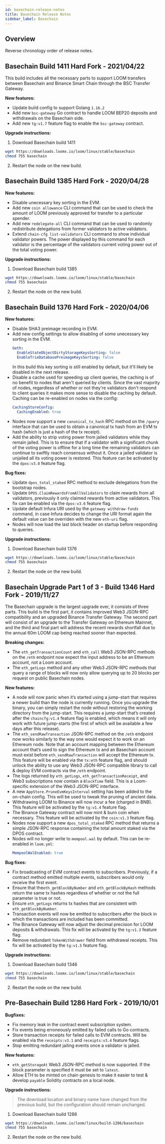 ```yaml
---
id: basechain-release-notes
title: Basechain Release Notes
sidebar_label: Basechain
---
```


## Overview

Reverse chronology order of release notes.

## Basechain Build 1411 Hard Fork - 2021/04/22

This build includes all the necessary parts to support LOOM transfers between Basechain and
Binance Smart Chain through the BSC Transfer Gateway.

**New features:**
- Update build config to support Golang `1.16.2`
- Add new `bsc-gateway` Go contract to handle LOOM BEP20 deposits and withdrawals on the Basechain side.
- Add new `tg:v1.7` feature flag to enable the `bsc-gateway` contract.

**Upgrade instructions:**

1) Download Basechain build 1411

```bash
wget https://downloads.loomx.io/loom/linux/stable/basechain
chmod 755 basechain
```

2) Restart the node on the new build.

## Basechain Build 1385 Hard Fork - 2020/04/28

**New features:**
- Disable unecessary key sorting in the EVM.
- Add new `coin allowance` CLI command that can be used to check the amount of LOOM previously
  approved for transfer to a particular spender.
- Add new `redelegate-all` CLI command that can be used to randomly redistribute delegations from
  former validators to active validators.
- Extend `chain-cfg list-validators` CLI command to show individual validator powers. The power
  displayed by this command for each validator is the percentage of the validators current voting
  power out of the total voting power.

**Upgrade instructions:**

1) Download Basechain build 1385

```bash
wget https://downloads.loomx.io/loom/linux/stable/basechain
chmod 755 basechain
```

2) Restart the node on the new build.

## Basechain Build 1376 Hard Fork - 2020/04/06

**New features:**
- Disable SHA3 preimage recording in EVM.
- Add new config settings to allow disabling of some unecessary key sorting in the EVM.
  ```yaml
  Geth:
    EnableStateObjectDirtyStorageKeysSorting: false
    EnableTrieDatabasePreimageKeysSorting: false
  ```
  In this build this key sorting is still enabled by default, but it'll likely be disabled in the
  next release.
- Disable a cache used for speeding up client queries, the caching is of no benefit to nodes that
  aren't queried by clients. Since the vast majority of nodes, regardless of whether or not they're
  validators don't respond to client queries it makes more sense to disable the caching by default.
  Caching can be re-enabled on nodes via the config:
  ```yaml
  CachingStoreConfig:
    CachingEnabled: true
  ```
- Nodes now support a new `canonical_tx_hash` RPC method on the `/query` interface that can be used
  to obtain a canonical tx hash from an EVM tx hash (which is just a hash of the tx receipt).
- Add the ability to strip voting power from jailed validators while they remain jailed. This is to
  ensure that if a validator with a significant chunk of the voting power is offline for a long time
  the remaining validators can continue to swiftly reach consensus without it. Once a jailed
  validator is unjailed all its voting power is restored. This feature can be activated by the
  `dpos:v3.8` feature flag.

**Bug fixes:**
- Update `dpos_total_staked` RPC method to exclude delegations from the bootstrap nodes.
- Update `DPOS.ClaimRewardsFromAllValidators` to claim rewards from all validators, previously it only
  claimed rewards from active validators. This fix can be enabled via the `dpos:v3.6` feature flag.
- Update default Infura URI used by the `gateway withdraw-funds` command, in case Infura decides to
  change the URI format again the default value can be overriden with the new `eth-uri` flag.
- Nodes will now load the last block header on startup before responding to queries.

**Upgrade instructions:**

1) Download Basechain build 1376

```bash
wget https://downloads.loomx.io/loom/linux/stable/basechain
chmod 755 basechain
```

2) Restart the node on the new build.


## Basechain Upgrade Part 1 of 3 - Build 1346 Hard Fork - 2019/11/27

The Basechain upgrade is the largest upgrade ever, it consists of three parts. This build is the
first part, it contains improved Web3 JSON-RPC compatibility and an upgraded Binance Transfer Gateway.
The second part will consist of an upgrade to the Transfer Gateway on Ethereum Mainnet, and the third
and final part will address the recent rewards shortfall due to the annual 60m LOOM cap being reached
sooner than expected.

**Breaking changes:**
- The `eth_getTransactionCount` and `eth_call` Web3 JSON-RPC methods on the `/eth` endpoint now expect
  the input address to be an Ethereum account, not a Loom account.
- The `eth_getLogs` method and any other Web3 JSON-RPC methods that query a range of blocks will now
  only allow querying up to 20 blocks per request on public Basechain nodes.

**New features:**
- A node will now panic when it’s started using a jump-start that requires a newer build than the
  node is currently running. Once you upgrade the binary, you can simply restart the node without
  restoring the working directory from the jump-start. This requires a jump-start that’s created
  after the `chaincfg:v1.4` feature flag is enabled, which means it will only work with future
  jump-starts (the first of which will be available a few days after this release).
- The `eth_sendRawTransaction` JSON-RPC method on the `/eth` endpoint now works similarly to the way
  one would expect it to work on an Ethereum node. Note that an account mapping between the Ethereum
  account that’s used to sign the Ethereum tx and an Basechain account must exist before `eth_sendRawTransaction`
  will accept the Ethereum tx. This feature will be enabled via the `tx:eth` feature flag, and should
  unlock the ability to use any Web3 JSON-RPC compatible library to call & deploy EVM contracts via
  the `/eth` endpoint.
- The logs returned by `eth_getLogs`, `eth_getTransactionReceipt`, and Web3 subscriptions now contain
  a `BlockTime` field. This is a Loom-specific extension of the Web3 JSON-RPC interface.
- A new `AppStore.PruneEvmKeysInterval` setting has been added to the on-chain config. This will be
  used to tweak the pruning of ancient data.
- Withdrawing LOOM to Binance will now incur a fee (charged in BNB). This feature will be activated
  by the `tg:v1.4` feature flag.
- The Binance Gateway contract will now mint & burn coin when necessary. This feature will be
  activated by the `coin:v1.3` feature flag.
- Nodes now support a new `dpos_total_staked` RPC method that returns a simple JSON-RPC response
  containing the total amount staked via the DPOS contract.
- Nodes will no longer write to `mempool.wal` by default. This can be re-enabled in `loom.yml`:
  ```yaml
  MempoolWalEnabled: true
  ```

**Bug fixes:**
- Fix broadcasting of EVM contract events to subscribers. Previously, if a contract method emitted
  multiple events, subscribers would only receive the first event.
- Ensure that the`eth_getBlockByNumber` and `eth_getBlockByHash` methods return the same tx hashes
  regardless of whether or not the full parameter is true or not.
- Ensure `eth_getLogs` returns tx hashes that are consistent with `eth_getBlockByNumber`.
- Transaction events will now be emitted to subscribers after the block in which the transactions
  are included has been committed.
- The Binance Gateway will now adjust the decimal precision for LOOM deposits & withdrawals.
  This fix will be activated by the `tg:v1.3` feature flag.
- Remove redundant `TokenWithdrawer` field from withdrawal receipts. This fix will be activated by
  the `tg:v1.5` feature flag.

**Upgrade instructions:**

1) Download Basechain build 1346

```bash
wget https://downloads.loomx.io/loom/linux/stable/basechain
chmod 755 basechain
```

2) Restart the node on the new build.

## Pre-Basechain Build 1286 Hard Fork - 2019/10/01

**Bugfixes:**

* Fix memory leak in the contract event subscription system.
* Fix events being erroneously emitted by failed calls to Go contracts.
* Store transaction receipts for failed calls to EVM contracts. Will be enabled via the `receipts:v3.1` and `receipts:v3.4` feature flags.
* Stop emitting redundant jailing events once a validator is jailed.

**New features:**

* `eth_getStorageAt` Web3 JSON-RPC method is now supported. If the block parameter is specified it must be set to `latest`.
* Allow ETH to be minted on chain genesis to make it easier to test & develop `payable` Solidity contracts on a local node.

**Upgrade instructions:**

> The download location and binary name have changed from the previous build, but the configuration should remain unchanged.

1) Download Basechain build 1286

```bash
wget https://downloads.loomx.io/loom/linux/build-1286/basechain
chmod 755 basechain
```

2) Restart the node on the new build.
